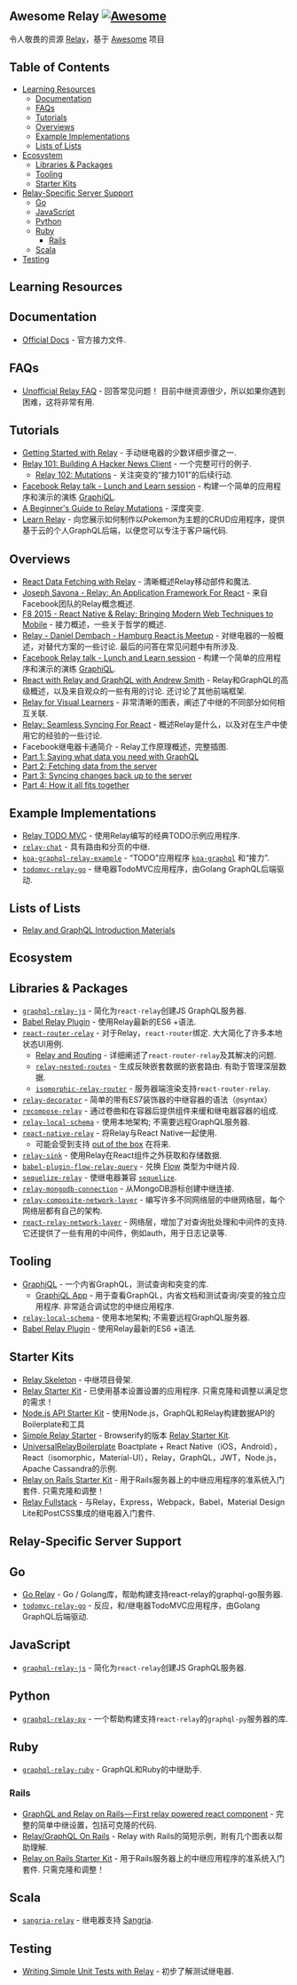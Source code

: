 ## Awesome Relay [![Awesome](https://cdn.rawgit.com/sindresorhus/awesome/d7305f38d29fed78fa85652e3a63e154dd8e8829/media/badge.svg)](https://github.com/sindresorhus/awesome)
令人敬畏的资源 [Relay](https://github.com/facebook/relay)，基于 [Awesome](https://github.com/sindresorhus/awesome/) 项目

## Table of Contents
- [Learning Resources](#learning-resources)
  - [Documentation](#documentation)
  - [FAQs](#faqs)
  - [Tutorials](#tutorials)
  - [Overviews](#overviews)
  - [Example Implementations](#example-implementations)
  - [Lists of Lists](#lists-of-lists)
- [Ecosystem](#ecosystem)
  - [Libraries & Packages](#libraries--packages)
  - [Tooling](#tooling)
  - [Starter Kits](#starter-kits)
- [Relay-Specific Server Support](#relay-specific-server-support)
  - [Go](#go)
  - [JavaScript](#javascript)
  - [Python](#python)
  - [Ruby](#ruby)
    - [Rails](#rails)
  - [Scala](#scala)
- [Testing](#testing)

## Learning Resources
## Documentation
- [Official Docs](https://facebook.github.io/relay/docs/getting-started.html#content) - 官方接力文件.

## FAQs
- [Unofficial Relay FAQ](https://gist.github.com/wincent/598fa75e22bdfa44cf47)   - 回答常见问题！  目前中继资源很少，所以如果你遇到困难，这将非常有用.

## Tutorials
- [Getting Started with Relay](https://auth0.com/blog/2015/10/06/getting-started-with-relay/) - 手动继电器的少数详细步骤之一.
- [Relay 101: Building A Hacker News Client](https://medium.com/@clayallsopp/relay-101-building-a-hacker-news-client-bb8b2bdc76e6#.1i64q1pf9) - 一个完整可行的例子.
  - [Relay 102: Mutations](https://medium.com/@clayallsopp/relay-102-mutations-d8b471a4730e#.i9vuv3vxl) - 关注突变的“接力101”的后续行动.
- [Facebook Relay talk - Lunch and Learn session](https://www.youtube.com/watch?v=sP3n-nht0Xo) - 构建一个简单的应用程序和演示的演练 [GraphiQL](https://github.com/graphql/graphiql).
- [A Beginner's Guide to Relay Mutations](http://blog.pathgather.com/blog/a-beginners-guide-to-relay-mutations) - 深度突变.
- [Learn Relay](https://learnrelay.org/) - 向您展示如何制作以Pokemon为主题的CRUD应用程序，提供基于云的个人GraphQL后端，以便您可以专注于客户端代码. 

## Overviews
- [React Data Fetching with Relay](http://www.sitepoint.com/react-data-fetching-with-relay/) - 清晰概述Relay移动部件和魔法.
- [Joseph Savona - Relay: An Application Framework For React](https://www.youtube.com/watch?v=IrgHurBjQbg) - 来自Facebook团队的Relay概念概述.
- [F8 2015 - React Native & Relay: Bringing Modern Web Techniques to Mobile](https://www.youtube.com/watch?v=X6YbAKiLCLU) - 接力概述，一些关于哲学的概述.
- [Relay - Daniel Dembach - Hamburg React.js Meetup](https://www.youtube.com/watch?v=dvWTxy1eY6s)   - 对继电器的一般概述，对替代方案的一些讨论.  最后的问答在常见问题中有所涉及.
- [Facebook Relay talk - Lunch and Learn session](https://www.youtube.com/watch?v=sP3n-nht0Xo) - 构建一个简单的应用程序和演示的演练 [GraphiQL](https://github.com/graphql/graphiql).
- [React with Relay and GraphQL with Andrew Smith](https://www.youtube.com/watch?v=Cfna8gwt9h8)   -  Relay和GraphQL的高级概述，以及来自观众的一些有用的讨论.  还讨论了其他前端框架.
- [Relay for Visual Learners](http://sgwilym.github.io/relay-visual-learners/) - 非常清晰的图表，阐述了中继的不同部分如何相互关联.
- [Relay: Seamless Syncing For React](http://www.slideshare.net/BrooklynZelenka/relay-seamless-syncing-for-react-vanjs) - 概述Relay是什么，以及对在生产中使用它的经验的一些讨论.
-  Facebook继电器卡通简介 -  Relay工作原理概述，完整插图.
  - [Part 1: Saying what data you need with GraphQL](https://code-cartoons.com/a-cartoon-intro-to-facebook-s-relay-part-1-3ec1a127bca5)
  - [Part 2: Fetching data from the server](https://code-cartoons.com/a-cartoon-intro-to-facebook-s-relay-part-2-d4a2435aee59)
  - [Part 3: Syncing changes back up to the server](https://code-cartoons.com/a-cartoon-intro-to-facebook-s-relay-part-3-9d8fcf8db670)
  - [Part 4: How it all fits together](https://code-cartoons.com/a-cartoon-intro-to-facebook-s-relay-part-4-aef7d819a8ed)
 
## Example Implementations
- [Relay TODO MVC](https://github.com/taion/relay-todomvc) - 使用Relay编写的经典TODO示例应用程序.
- [`relay-chat`](https://github.com/transedward/relay-chat) - 具有路由和分页的中继.
- [`koa-graphql-relay-example`](https://github.com/chentsulin/koa-graphql-relay-example) - “TODO”应用程序 [`koa-graphql`](https://github.com/chentsulin/koa-graphql) 和“接力”.
- [`todomvc-relay-go`](https://github.com/sogko/todomvc-relay-go) - 继电器TodoMVC应用程序，由Golang GraphQL后端驱动.

## Lists of Lists
- [Relay and GraphQL Introduction Materials](https://quip.com/oLxzA1gTsJsE)

## Ecosystem
## Libraries & Packages
- [`graphql-relay-js`](https://github.com/graphql/graphql-relay-js) - 简化为`react-relay`创建JS GraphQL服务器.
- [Babel Relay Plugin](https://www.npmjs.com/package/babel-relay-plugin) - 使用Relay最新的ES6 +语法.
- [`react-router-relay`](https://github.com/relay-tools/react-router-relay)   - 对于Relay，`react-router`绑定.  大大简化了许多本地状态UI用例.
  - [Relay and Routing](https://medium.com/@cpojer/relay-and-routing-36b5439bad9#.h91614i65) - 详细阐述了`react-router-relay`及其解决的问题.
  - [`relay-nested-routes`](https://www.npmjs.com/package/relay-nested-routes)   - 生成反映嵌套数据的嵌套路由.  有助于管理深层数据.
  - [`isomorphic-relay-router`](https://github.com/denvned/isomorphic-relay-router) - 服务器端渲染支持`react-router-relay`.
- [`relay-decorator`](https://github.com/4Catalyzer/relay-decorators) - 简单的带有ES7装饰器的中继容器的语法（`@`syntax）
- [`recompose-relay`](https://www.npmjs.com/package/recompose-relay) - 通过卷曲和在容器后提供组件来缓和继电器容器的组成.
- [`relay-local-schema`](https://github.com/relay-tools/relay-local-schema)   - 使用本地架构;  不需要远程GraphQL服务器.
- [`react-native-relay`](https://github.com/lenaten/react-native-relay) - 将Relay与React Native一起使用.
  - 可能会受到支持 [out of the box](https://github.com/facebook/relay/issues/26) 在将来.
- [`relay-sink`](https://github.com/acdlite/relay-sink) - 使用Relay在React组件之外获取和存储数据.
- [`babel-plugin-flow-relay-query`](https://github.com/guymers/babel-plugin-flow-relay-query) - 兑换 [Flow](http://flowtype.org) 类型为中继片段.
- [`sequelize-relay`](https://github.com/MattMcFarland/sequelize-relay) - 使继电器兼容 [`sequelize`](https://github.com/sequelize/sequelize).
- [`relay-mongodb-connection`](https://github.com/mikberg/relay-mongodb-connection) - 从MongoDB游标创建中继连接.
- [`relay-composite-network-layer`](https://github.com/eyston/relay-composite-network-layer) - 编写许多不同网络层的中继网络层，每个网络层都有自己的架构.
- [`react-relay-network-layer`](https://github.com/nodkz/react-relay-network-layer)   - 网络层，增加了对查询批处理和中间件的支持.  它还提供了一些有用的中间件，例如auth，用于日志记录等.

## Tooling
- [GraphiQL](https://github.com/graphql/graphiql) - 一个内省GraphQL，测试查询和突变的库.
  - [GraphiQL App](https://github.com/skevy/graphiql-app)   - 用于查看GraphQL，内省文档和测试查询/突变的独立应用程序.  非常适合调试您的中继应用程序.
- [`relay-local-schema`](https://github.com/relay-tools/relay-local-schema)   - 使用本地架构;  不需要远程GraphQL服务器.
- [Babel Relay Plugin](https://www.npmjs.com/package/babel-relay-plugin) - 使用Relay最新的ES6 +语法.

## Starter Kits
- [Relay Skeleton](https://github.com/fortruce/relay-skeleton) - 中继项目骨架.
- [Relay Starter Kit](https://github.com/relayjs/relay-starter-kit)   - 已使用基本设置设置的应用程序.  只需克隆和调整以满足您的需求！
- [Node.js API Starter Kit](https://github.com/kriasoft/nodejs-api-starter) - 使用Node.js，GraphQL和Relay构建数据API的Boilerplate和工具
- [Simple Relay Starter](https://github.com/mhart/simple-relay-starter) -  Browserify的版本 [Relay Starter Kit](https://github.com/relayjs/relay-starter-kit).
- [UniversalRelayBoilerplate](https://github.com/codefoundries/UniversalRelayBoilerplate)
Boactplate + React Native（iOS，Android），React（isomorphic，Material-UI），Relay，GraphQL，JWT，Node.js，Apache Cassandra的示例.
- [Relay on Rails Starter Kit](https://github.com/nethsix/relay-on-rails)   - 用于Rails服务器上的中继应用程序的准系统入门套件.  只需克隆和调整！
- [Relay Fullstack](https://github.com/lvarayut/relay-fullstack) - 与Relay，Express，Webpack，Babel，Material Design Lite和PostCSS集成的继电器入门套件.

## Relay-Specific Server Support
## Go
- [Go Relay](https://github.com/graphql-go/relay) -  Go / Golang库，帮助构建支持react-relay的graphql-go服务器.
- [`todomvc-relay-go`](https://github.com/sogko/todomvc-relay-go) - 反应，和/继电器TodoMVC应用程序，由Golang GraphQL后端驱动.

## JavaScript
- [`graphql-relay-js`](https://github.com/graphql/graphql-relay-js) - 简化为`react-relay`创建JS GraphQL服务器.

## Python
- [`graphql-relay-py`](https://github.com/graphql-python/graphql-relay-py) - 一个帮助构建支持`react-relay`的`graphql-py`服务器的库.
 
## Ruby
- [`graphql-relay-ruby`](https://github.com/rmosolgo/graphql-relay-ruby) -  GraphQL和Ruby的中继助手.

### Rails
- [GraphQL and Relay on Rails — First relay powered react component](https://medium.com/@gauravtiwari/graphql-and-relay-on-rails-first-relay-powered-react-component-cb3f9ee95eca#.c88zcoftn) - 完整的简单中继设置，包括可克隆的代码.
- [Relay/GraphQL On Rails](https://medium.com/@khor/relay-facebook-on-rails-8b4af2057152#.5hjih9wms) -  Relay with Rails的简短示例，附有几个图表以帮助理解.
- [Relay on Rails Starter Kit](https://github.com/nethsix/relay-on-rails)   - 用于Rails服务器上的中继应用程序的准系统入门套件.  只需克隆和调整！

## Scala
- [`sangria-relay`](https://github.com/sangria-graphql/sangria-relay) - 继电器支持 [Sangria](http://sangria-graphql.org).

## Testing
- [Writing Simple Unit Tests with Relay](https://medium.com/@mikaelberg/writing-simple-unit-tests-with-relay-707f19e90129) - 初步了解测试继电器. 
